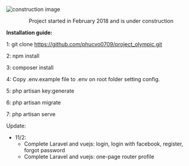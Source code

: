![construction image](https://i.imgur.com/FyNbRiE.png)

<p align="center">Project started in February 2018 and is under construction</p>

<strong>Installation guide:</strong>

1: git clone https://github.com/phucvo0709/project_olympic.git

2: npm install

3: composer install

4: Copy .env.example file to .env on root folder setting config.

5: php artisan key:generate

6: php artisan migrate

7: php artisan serve

Update:
- 11/2: 
  + Complete Laravel and vuejs: login, login with facebook, register, forgot password
  + Complete Laravel and vuejs: one-page router profile
